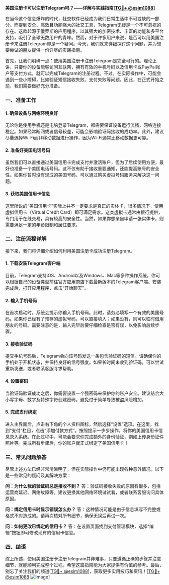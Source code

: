 **美国注册卡可以注册Telegram吗？——详解与实践指南[[TG💪+ @esim1088](https://t.me/s/esim1088)]**

在当今这个信息爆炸的时代，社交软件已经成为我们日常生活中不可或缺的一部分。而提到安全、高效且功能强大的社交工具，Telegram无疑是一个不可忽视的存在。这款起源于俄罗斯的应用程序，以其强大的加密技术、丰富的功能和多平台支持，吸引了全球无数用户的青睐。然而，对于许多用户来说，是否可以用美国注册卡来注册Telegram却是一个疑问。今天，我们就来详细探讨这个问题，并为想要尝试的朋友提供一份详尽的实践指南。

首先，让我们明确一点：使用美国注册卡注册Telegram是完全可行的。理论上讲，只要你的设备能够访问互联网，拥有有效的手机号码以及信用卡或PayPal账户等支付方式，就可以完成Telegram的注册过程。不过，在实际操作中，可能会遇到一些小障碍，比如验证短信接收失败、支付失败等问题。因此，在正式开始之前，我们需要做好充分准备。

### 一、准备工作

#### 1. 确保设备与网络环境良好
无论你是使用手机还是电脑登录Telegram，都需要保证设备运行流畅，网络连接稳定。如果经常断网或者信号较差，可能会影响验证码接收的成功率。此外，建议尽量选择Wi-Fi而非移动数据进行操作，因为Wi-Fi通常比移动数据更可靠。

#### 2. 准备好美国电话号码
虽然我们可以直接通过美国信用卡完成支付并激活账户，但为了后续使用方便，最好也准备一个美国电话号码。这不仅有助于接收重要通知，还能提高账号的安全性。如果你暂时没有现成的美国号码，可以通过购买虚拟号码服务来解决这一问题。

#### 3. 获取美国信用卡信息
这里所说的“美国信用卡”实际上并不一定要求是真正的实体卡，很多情况下，使用虚拟信用卡（Virtual Credit Card）即可满足需求。这类虚拟卡通常由银行提供，专门用于在线交易，具有较高的安全性。当然，如果你想亲自申请一张实体卡，则需要满足一定的年龄限制和居住要求。

### 二、注册流程详解

接下来，我们将详细介绍如何利用美国注册卡成功注册Telegram。

#### 1. 下载安装Telegram客户端
目前，Telegram支持iOS、Android以及Windows、Mac等多种操作系统。你可以根据自己的设备类型前往官方应用商店下载最新版本的Telegram客户端。安装完成后，打开应用程序，点击“开始聊天”。

#### 2. 输入手机号码
在首次启动时，系统会提示你输入手机号码。此时，请务必填写一个有效的美国号码。如果你已经有了预存的虚拟号码，可以直接填入；如果没有，则可以临时借用朋友的号码。需要注意的是，输入完毕后要仔细检查是否有误，以免影响后续步骤。

#### 3. 接收验证码
提交手机号码后，Telegram会向该号码发送一条包含验证码的短信。请确保你的手机处于开机状态，并保持良好的信号强度。如果长时间未收到验证码，可以尝试重新发送，或者联系客服寻求帮助。

#### 4. 设置密码
当验证码验证成功之后，你需要设置一个强密码来保护你的账户安全。建议结合大小写字母、数字及特殊字符创建密码，避免过于简单导致被盗风险增加。

#### 5. 完成支付绑定
进入主界面后，点击右下角的个人资料图标，然后选择“设置”选项。在这里，找到“支付”栏目，点击“添加付款方式”。按照提示一步步操作，将你的美国信用卡信息录入系统。在此过程中，可能会要求你完成额外的身份验证，例如上传身份证件照片等。完成所有步骤后，你的账户就正式绑定了美国信用卡！

### 三、常见问题解答

尽管上述方法已经非常清晰明了，但在实际操作中仍可能出现各种意外情况。以下是一些常见的疑问及其解决方案：

**问：为什么我的验证码总是接收不到？**
答：验证码接收失败的原因有很多，包括运营商延迟、网络故障等。建议更换其他网络环境试试看，或者联系客服询问具体原因。

**问：绑定信用卡时显示错误怎么办？**
答：这种情况可能是由于信息填写不完整或格式不对造成的。请再次核对所有细节，确保无误后再试一次。

**问：如何更改已绑定的信用卡？**
答：在设置页面找到支付管理模块，选择“编辑”按钮即可修改现有的信用卡信息。

### 四、结语

综上所述，使用美国注册卡注册Telegram并非难事，只要遵循正确的步骤并注意细节，就能顺利完成整个过程。希望这篇指南能为大家提供有价值的参考。最后，别忘了关注我们的频道[[TG💪+ @esim1088](https://t.me/s/esim1088)]，获取更多实用技巧和资讯！[[TG💪+ @esim1088](https://t.me/s/esim1088) ![Image](https://i.postimg.cc/4NQfJmqS/Snipaste-2025-05-13-00-14-12.png)]